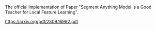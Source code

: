 The official implementation of Paper "Segment Anything Model is a Good Teacher for Local Feature Learning".

https://arxiv.org/pdf/2309.16992.pdf
